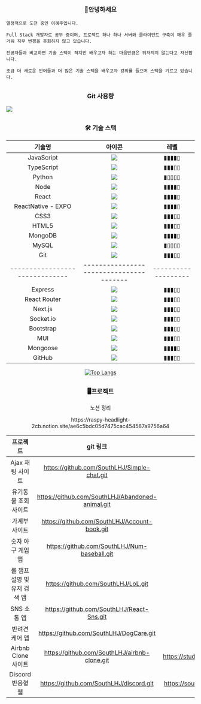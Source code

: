 
<div align="center">
  <h3>🎉안녕하세요</h3>
  <div align="left">
    
    열정적으로 도전 중인 이혜주입니다.

    Full Stack 개발자로 공부 중이며, 프로젝트 하나 하나 서버와 클라이언트 구축이 매우 즐거워 직무 변경을 후회하지 않고 있습니다.

    전공자들과 비교하면 기술 스택이 적지만 배우고자 하는 마음만큼은 뒤처지지 않는다고 자신합니다. 

    조금 더 새로운 언어들과 더 많은 기술 스택을 배우고자 강의를 들으며 스택을 기르고 있습니다.
    
  </div>
</div>


##

<h3 align="center">Git 사용량</h3>

![](http://github-profile-summary-cards.vercel.app/api/cards/profile-details?username=SouthLHJ&theme=default)


##
<div align="center">
  <h3> 
    🛠 기술 스택 
  </h3>
  
  | 기술명 | 아이콘 | 레벨  | 
  | :------------------------------------------------------: | :------------------------------------------------------: | :---: |
  | JavaScript  | <img src="https://img.shields.io/badge/JS-F7DF1E?style=flat-square&logo=JavaScript&logoColor=white"/> | ▮▮▮▮▯ |
  | TypeScript  | <img src="https://img.shields.io/badge/TypeScript-3178C6?style=flat-square&logo=TypeScript&logoColor=white"/> | ▮▮▮▯▯ |
  | Python  | <img src="https://img.shields.io/badge/Python-3766AB?style=flat-square&logo=Python&logoColor=white"/> | ▮▯▯▯▯ |
  | Node  | <img src="https://img.shields.io/badge/Node.js-339933?style=flat-square&logo=Node.js&logoColor=white"/> | ▮▮▮▮▯ |
  | React  | <img src="https://img.shields.io/badge/React-61DAFB?style=flat-square&logo=React&logoColor=white"/> | ▮▮▮▮▯ |
  | ReactNative - EXPO | <img src="https://img.shields.io/badge/ReactNative-61DAFB?style=flat-square&logo=React&logoColor=white"/> | ▮▮▮▮▯ |
  | CSS3  | <img src="https://img.shields.io/badge/CSS3-1572B6?style=flat-square&logo=CSS3&logoColor=white"/> | ▮▮▮▯▯ |
  | HTML5  | <img src="https://img.shields.io/badge/HTML5-E34F26?style=flat-square&logo=HTML5&logoColor=white"/> | ▮▮▮▯▯ |
  | MongoDB  | <img src="https://img.shields.io/badge/MongoDB-47A248?style=flat-square&logo=MongoDB&logoColor=white"/> | ▮▮▮▮▯ |
  | MySQL  | <img src="https://img.shields.io/badge/MySQL-4479A1?style=flat-square&logo=MySQL&logoColor=white"/> | ▮▯▯▯▯ |
  | Git  | <img src="https://img.shields.io/badge/Git-F05032?style=flat-square&logo=Git&logoColor=white"/> | ▮▮▮▯▯ |
  | ------------------------------ | --------------------------------------- | ------------------- | 
  | Express  | <img src="https://img.shields.io/badge/Express-000000?style=flat-square&logo=Express&logoColor=white"/> | ▮▮▮▯▯ |
  | React Router  | <img src="https://img.shields.io/badge/React Router-CA4245?style=flat-square&logo=React Router&logoColor=white"/> | ▮▮▮▯▯ |
  | Next.js  | <img src="https://img.shields.io/badge/Next.js-000000?style=flat-square&logo=Next.js&logoColor=white"/> | ▮▮▮▯▯ |
  | Socket.io  | <img src="https://img.shields.io/badge/Socket.io-010101?style=flat-square&logo=Socket.io&logoColor=white"/> | ▮▮▮▯▯ |
  | Bootstrap  | <img src="https://img.shields.io/badge/CSS3-7952B3?style=flat-square&logo=Bootstrap&logoColor=white"/> | ▮▮▮▯▯ |
  | MUI  | <img src="https://img.shields.io/badge/MUI-007FFF?style=flat-square&logo=MUI&logoColor=white"/> | ▮▮▮▯▯ |
  | Mongoose  | <img src="https://img.shields.io/badge/MongoDB-47A248?style=flat-square&logo=MongoDB&logoColor=white"/> | ▮▮▮▮▯ |
  | GitHub  | <img src="https://img.shields.io/badge/GitHub-181717?style=flat-square&logo=GitHub&logoColor=white"/> | ▮▮▮▯▯ |
  
  [![Top Langs](https://github-readme-stats.vercel.app/api/top-langs/?username=SouthLHJ&layout=compact)](https://github.com/SouthLHJ/github-readme-stats)
</div>


##

<h3 align="center">🖥프로젝트</h3>

<div align="center">
  <p> 노션 정리 </p>
  https://raspy-headlight-2cb.notion.site/ae6c5bdc05d7475cac454587a9756a64
  <p></p>
  
  | 프로젝트 | git 링크 | 배포 |
  | :------: | :------: | :------: |
  | Ajax 채팅 사이트 | https://github.com/SouthLHJ/Simple-chat.git |
  | 유기동물 조회 사이트 | https://github.com/SouthLHJ/Abandoned-animal.git |
  | 가계부 사이트 | https://github.com/SouthLHJ/Account-book.git |
  | 숫자 야구 게임 앱 | https://github.com/SouthLHJ/Num-baseball.git |
  | 롤 챔프 설명 및 유저 검색 앱 | https://github.com/SouthLHJ/LoL.git |
  | SNS 소통 앱 | https://github.com/SouthLHJ/React-Sns.git |
  | 반려견 케어 앱 | https://github.com/SouthLHJ/DogCare.git |
  | Airbnb Clone 사이트 | https://github.com/SouthLHJ/airbnb-clone.git | https://studyabclone.vercel.app/ |
  | Discord 반응형 웹 | https://github.com/SouthLHJ/discord.git | https://southlhj.github.io/discoo |
</div>
